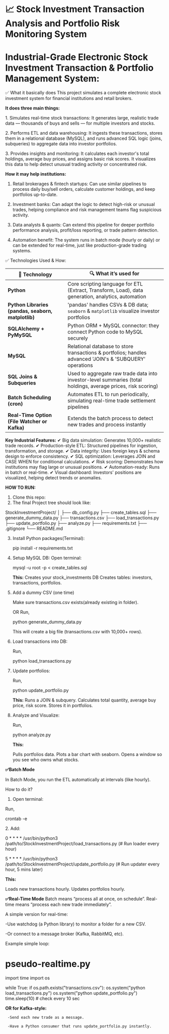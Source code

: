 # 📈 Stock Investment Transaction Analysis and Portfolio Risk Monitoring System

# Industrial-Grade Electronic Stock Investment Transaction & Portfolio Management System:

✅ What it basically does
This project simulates a complete electronic stock investment system for financial institutions and retail brokers.

**It does three main things:**

1️. Simulates real-time stock transactions:
It generates large, realistic trade data — thousands of buys and sells — for multiple investors and stocks.

2️. Performs ETL and data warehousing:
It ingests these transactions, stores them in a relational database (MySQL), and runs advanced SQL logic (joins, subqueries) to aggregate data into investor portfolios.

3️. Provides insights and monitoring:
It calculates each investor's total holdings, average buy prices, and assigns basic risk scores. It visualizes this data to help detect unusual trading activity or concentrated risk.

**How it may help institutions:**

1. Retail brokerages & fintech startups:
Can use similar pipelines to process daily buy/sell orders, calculate customer holdings, and keep portfolios up-to-date.

2. Investment banks:
Can adapt the logic to detect high-risk or unusual trades, helping compliance and risk management teams flag suspicious activity.

3. Data analysts & quants:
Can extend this pipeline for deeper portfolio performance analysis, profit/loss reporting, or trade pattern detection.

4. Automation benefit:
The system runs in batch mode (hourly or daily) or can be extended for real-time, just like production-grade trading systems.



✅ Technologies Used & How:

| 📌 **Technology**                                  | 🔍 **What it’s used for**                                                                                     |
| -------------------------------------------------- | ------------------------------------------------------------------------------------------------------------- |
| **Python**                                         | Core scripting language for ETL (Extract, Transform, Load), data generation, analytics, automation            |
| **Python Libraries (pandas, seaborn, matplotlib)** | 'pandas' handles CSVs & DB data; `seaborn` & `matplotlib` visualize investor portfolios                       |
| **SQLAlchemy + PyMySQL**                           | Python ORM + MySQL connector: they connect Python code to MySQL securely                                      |
| **MySQL**                                          | Relational database to store transactions & portfolios; handles advanced 'JOIN's & 'SUBQUERY' operations      |
| **SQL Joins & Subqueries**                         | Used to aggregate raw trade data into investor-level summaries (total holdings, average prices, risk scoring) |
| **Batch Scheduling (cron)**                        | Automates ETL to run periodically, simulating real-time trade settlement pipelines                            |
| **Real-Time Option (File Watcher or Kafka)**       | Extends the batch process to detect new trades and process instantly                                          |


**Key Industrial Features:**
✔ Big data simulation: Generates 10,000+ realistic trade records.
✔ Production-style ETL: Structured pipelines for ingestion, transformation, and storage.
✔ Data integrity: Uses foreign keys & schema design to enforce consistency.
✔ SQL optimization: Leverages JOIN and CASE WHEN for conditional calculations.
✔ Risk scoring: Demonstrates how institutions may flag large or unusual positions.
✔ Automation-ready: Runs in batch or real-time.
✔ Visual dashboard: Investors' positions are visualized, helping detect trends or anomalies.



**HOW TO RUN:**

1. Clone this repo:
2. The final Project tree should look like:
   
StockInvestmentProject/
│
├── db_config.py
├── create_tables.sql
├── generate_dummy_data.py
├── transactions.csv
├── load_transactions.py
├── update_portfolio.py
├── analyze.py
├── requirements.txt
├── .gitignore
└── README.md

3. Install Python packages(Terminal):
   
   pip install -r requirements.txt

4. Setup MySQL DB:
   Open terminal:
   
   mysql -u root -p < create_tables.sql
   
   **This:**
   Creates your stock_investments DB
   Creates tables: investors, transactions, portfolios.

5. Add a dummy CSV (one time)
   
   Make sure transactions.csv exists(already existing in folder).
   
   OR Run,
   
   python generate_dummy_data.py
   
   This will create a big file (transactions.csv with 10,000+ rows).

6. Load transactions into DB:
   
   Run,
   
   python load_transactions.py

7. Update portfolios:
    
   Run,
   
   python update_portfolio.py

   **This:**
     Runs a JOIN & subquery.
     Calculates total quantity, average buy price, risk score.
     Stores it in portfolios.


8. Analyze and Visualize:
    
   Run,
   
   python analyze.py

   **This:**
   
    Pulls portfolios data.
    Plots a bar chart with seaborn.
    Opens a window so you see who owns what stocks.



**✅Batch Mode**

In Batch Mode, you run the ETL automatically at intervals (like hourly).

How to do it?

1. Open terminal:
   
Run,

crontab -e

2️. Add:


0 * * * * /usr/bin/python3 /path/to/StockInvestmentProject/load_transactions.py    (# Run loader every hour)


5 * * * * /usr/bin/python3 /path/to/StockInvestmentProject/update_portfolio.py      (# Run updater every hour, 5 mins later)

**This:**

Loads new transactions hourly.
Updates portfolios hourly.



**✅Real-Time Mode**
Batch means “process all at once, on schedule”.
Real-time means “process each new trade immediately”.

A simple version for real-time:

-Use watchdog (a Python library) to monitor a folder for a new CSV.

-Or connect to a message broker (Kafka, RabbitMQ, etc).

Example simple loop:

# pseudo-realtime.py
import time
import os

while True:
    if os.path.exists("transactions.csv"):
        os.system("python load_transactions.py")
        os.system("python update_portfolio.py")
    time.sleep(10)  # check every 10 sec

   **OR for Kafka-style:**

     -Send each new trade as a message.

     -Have a Python consumer that runs update_portfolio.py instantly.












